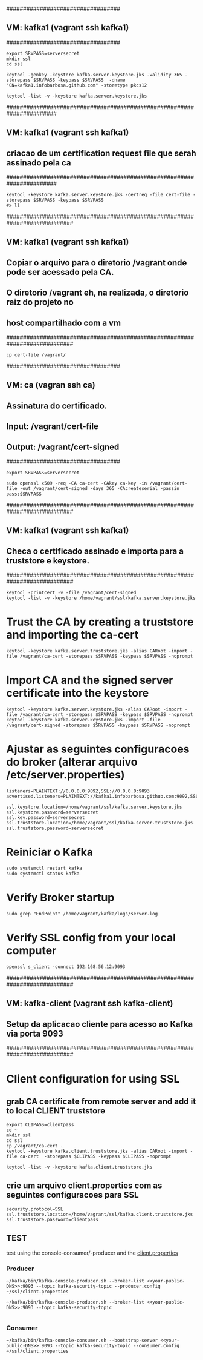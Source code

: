 ##################################
## VM: kafka1 (vagrant ssh kafka1)
##################################
```
export SRVPASS=serversecret
mkdir ssl
cd ssl

keytool -genkey -keystore kafka.server.keystore.jks -validity 365 -storepass $SRVPASS -keypass $SRVPASS  -dname "CN=kafka1.infobarbosa.github.com" -storetype pkcs12

keytool -list -v -keystore kafka.server.keystore.jks
```

#######################################################################
## VM: kafka1 (vagrant ssh kafka1)
## criacao de um certification request file que serah assinado pela ca
#######################################################################
```
keytool -keystore kafka.server.keystore.jks -certreq -file cert-file -storepass $SRVPASS -keypass $SRVPASS
#> ll
```

############################################################################
## VM: kafka1 (vagrant ssh kafka1)
## Copiar o arquivo para o diretorio /vagrant onde pode ser acessado pela CA.
## O diretorio /vagrant eh, na realizada, o diretorio raiz do projeto no
## host compartilhado com a vm
############################################################################

```
cp cert-file /vagrant/
```
##################################
## VM: ca (vagran ssh ca)
## Assinatura do certificado.
## Input: /vagrant/cert-file
## Output: /vagrant/cert-signed
##################################
```
export SRVPASS=serversecret

sudo openssl x509 -req -CA ca-cert -CAkey ca-key -in /vagrant/cert-file -out /vagrant/cert-signed -days 365 -CAcreateserial -passin pass:$SRVPASS
```

############################################################################
## VM: kafka1 (vagrant ssh kafka1)
## Checa o certificado assinado e importa para a truststore e keystore.
############################################################################
```
keytool -printcert -v -file /vagrant/cert-signed
keytool -list -v -keystore /home/vagrant/ssl/kafka.server.keystore.jks
```

# Trust the CA by creating a truststore and importing the ca-cert
```
keytool -keystore kafka.server.truststore.jks -alias CARoot -import -file /vagrant/ca-cert -storepass $SRVPASS -keypass $SRVPASS -noprompt

```
# Import CA and the signed server certificate into the keystore
```
keytool -keystore kafka.server.keystore.jks -alias CARoot -import -file /vagrant/ca-cert -storepass $SRVPASS -keypass $SRVPASS -noprompt
keytool -keystore kafka.server.keystore.jks -import -file /vagrant/cert-signed -storepass $SRVPASS -keypass $SRVPASS -noprompt
```

# Ajustar as seguintes configuracoes do broker (alterar arquivo /etc/server.properties)
```
listeners=PLAINTEXT://0.0.0.0:9092,SSL://0.0.0.0:9093
advertised.listeners=PLAINTEXT://kafka1.infobarbosa.github.com:9092,SSL://kafka1.infobarbosa.github.com:9093

ssl.keystore.location=/home/vagrant/ssl/kafka.server.keystore.jks
ssl.keystore.password=serversecret
ssl.key.password=serversecret
ssl.truststore.location=/home/vagrant/ssl/kafka.server.truststore.jks
ssl.truststore.password=serversecret

```
# Reiniciar o Kafka
```
sudo systemctl restart kafka
sudo systemctl status kafka  
```
# Verify Broker startup
```
sudo grep "EndPoint" /home/vagrant/kafka/logs/server.log
```

# Verify SSL config from your local computer
```
openssl s_client -connect 192.168.56.12:9093
```

############################################################################
## VM: kafka-client (vagrant ssh kafka-client)
## Setup da aplicacao cliente para acesso ao Kafka via porta 9093
############################################################################

# Client configuration for using SSL

## grab CA certificate from remote server and add it to local CLIENT truststore

```
export CLIPASS=clientpass
cd ~
mkdir ssl
cd ssl
cp /vagrant/ca-cert .
keytool -keystore kafka.client.truststore.jks -alias CARoot -import -file ca-cert  -storepass $CLIPASS -keypass $CLIPASS -noprompt

keytool -list -v -keystore kafka.client.truststore.jks
```

## crie um arquivo client.properties com as seguintes configuracoes para SSL
```
security.protocol=SSL
ssl.truststore.location=/home/vagrant/ssl/kafka.client.truststore.jks
ssl.truststore.password=clientpass
```

## TEST
test using the console-consumer/-producer and the [client.properties](./client.properties)
### Producer
```
~/kafka/bin/kafka-console-producer.sh --broker-list <<your-public-DNS>>:9093 --topic kafka-security-topic --producer.config ~/ssl/client.properties

~/kafka/bin/kafka-console-producer.sh --broker-list <<your-public-DNS>>:9093 --topic kafka-security-topic


```
### Consumer
```
~/kafka/bin/kafka-console-consumer.sh --bootstrap-server <<your-public-DNS>>:9093 --topic kafka-security-topic --consumer.config ~/ssl/client.properties
```
